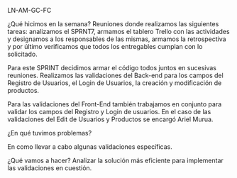 LN-AM-GC-FC

¿Qué hicimos en la semana? 
Reuniones donde realizamos las siguientes tareas: analizamos el SPRNT7, armamos el tablero Trello con las actividades y designamos a los responsables de las mismas, 
armamos la retrospectiva y por último verificamos que todos los entregables cumplan con lo solicitado. 

Para este SPRINT decidimos armar el código todos juntos en sucesivas reuniones. Realizamos las validaciones del Back-end para los campos del Registro de Usuarios, el Login de Usuarios, 
la creación y modificación de productos.

Para las validaciones del Front-End también trabajamos en conjunto para validar los campos del Registro y Login de usuarios. En el caso de las validaciones del Edit de Usuarios y Productos se encargó Ariel Murua.



¿En qué tuvimos problemas? 

En como llevar a cabo algunas validaciones específicas.




¿Qué vamos a hacer? 
Analizar la solución más eficiente para implementar las validaciones en cuestión.
